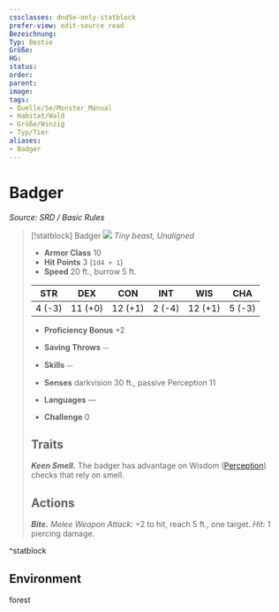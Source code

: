 ```yaml
---
cssclasses: dnd5e-only-statblock
prefer-view: edit-source read
Bezeichnung: 
Typ: Bestie
Größe: 
HG: 
status:
order:
parent:
image: 
tags:
- Quelle/5e/Monster_Manual
- Habitat/Wald
- Größe/Winzig
- Typ/Tier
aliases:
- Badger
---
```

# Badger
*Source: SRD / Basic Rules*  

> [!statblock] Badger
> ![](compendium/bestiary/beast/token/badger.png#token)
> *Tiny beast, Unaligned*
> 
> - **Armor Class** 10 
> - **Hit Points** 3 (`1d4 + 1`)
> - **Speed** 20 ft., burrow 5 ft.
> 
> |STR|DEX|CON|INT|WIS|CHA|
> |:---:|:---:|:---:|:---:|:---:|:---:|
> | 4 (-3)|11 (+0)|12 (+1)| 2 (-4)|12 (+1)| 5 (-3)|
> 
> - **Proficiency Bonus** +2
> - **Saving Throws** ⏤
> - **Skills** ⏤
> - **Senses** darkvision 30 ft., passive Perception 11
> 
> - **Languages** —
> - **Challenge** 0
> 
> ## Traits
> 
> ***Keen Smell.*** The badger has advantage on Wisdom ([Perception](rules/skills.md#Perception)) checks that rely on smell.
> 
> ## Actions
> 
> ***Bite.*** *Melee Weapon Attack:* +2 to hit, reach 5 ft., one target. *Hit:* 1 piercing damage.

^statblock

## Environment

forest